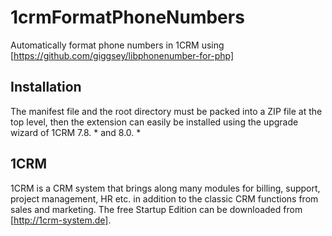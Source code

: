# 1crmFormatPhoneNumbers
Automatically format phone numbers in 1CRM using [https://github.com/giggsey/libphonenumber-for-php]
## Installation
The manifest file and the root directory must be packed into a ZIP file at the top level, then the extension can easily be installed using the upgrade wizard of 1CRM 7.8. * and 8.0. *
## 1CRM
1CRM is a CRM system that brings along many modules for billing, support, project management, HR etc. in addition to the classic CRM functions from sales and marketing. The free Startup Edition can be downloaded from [http://1crm-system.de].